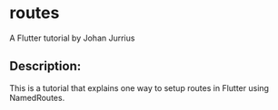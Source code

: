 # routes

A Flutter tutorial by Johan Jurrius

## Description:

This is a tutorial that explains one way to setup routes in Flutter using NamedRoutes.

